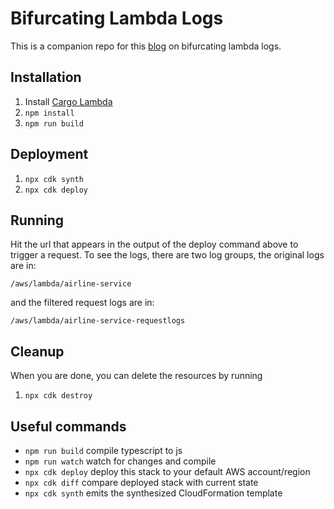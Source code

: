 # Bifurcating Lambda Logs

This is a companion repo for this [blog](https://speedrun.nobackspacecrew.com/blog/2023/02/23/bifurcating-lambda-logs.html) on bifurcating lambda logs.

## Installation

1. Install [Cargo Lambda](https://www.cargo-lambda.info/guide/getting-started.html)
2. `npm install`
3. `npm run build`

## Deployment

1. `npx cdk synth`
2. `npx cdk deploy`

## Running
Hit the url that appears in the output of the deploy command above to trigger a request.  To see the logs, there are two log groups, the original logs are in:

`/aws/lambda/airline-service`

and the filtered request logs are in:

`/aws/lambda/airline-service-requestlogs`

## Cleanup
When you are done, you can delete the resources by running
1. `npx cdk destroy`

## Useful commands
* `npm run build`   compile typescript to js
* `npm run watch`   watch for changes and compile
* `npx cdk deploy`  deploy this stack to your default AWS account/region
* `npx cdk diff`    compare deployed stack with current state
* `npx cdk synth`   emits the synthesized CloudFormation template
